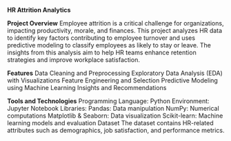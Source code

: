 **HR Attrition Analytics**

**Project Overview**
Employee attrition is a critical challenge for organizations, impacting productivity, morale, and finances. This project analyzes HR data to identify key factors contributing to employee turnover and uses predictive modeling to classify employees as likely to stay or leave. The insights from this analysis aim to help HR teams enhance retention strategies and improve workplace satisfaction.

**Features**
Data Cleaning and Preprocessing
Exploratory Data Analysis (EDA) with Visualizations
Feature Engineering and Selection
Predictive Modeling using Machine Learning
Insights and Recommendations

**Tools and Technologies**
Programming Language: Python
Environment: Jupyter Notebook
Libraries:
Pandas: Data manipulation
NumPy: Numerical computations
Matplotlib & Seaborn: Data visualization
Scikit-learn: Machine learning models and evaluation
Dataset
The dataset contains HR-related attributes such as demographics, job satisfaction, and performance metrics.
